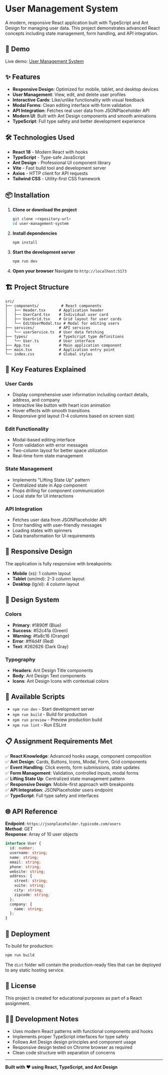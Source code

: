 # User Management System

A modern, responsive React application built with TypeScript and Ant Design for managing user data. This project demonstrates advanced React concepts including state management, form handling, and API integration.

## 🚀 Demo

Live demo: [User Management System](https://react-advanced-assignment.psamd.now.sh/)

## ✨ Features

- **Responsive Design**: Optimized for mobile, tablet, and desktop devices
- **User Management**: View, edit, and delete user profiles
- **Interactive Cards**: Like/unlike functionality with visual feedback
- **Modal Forms**: Clean editing interface with form validation
- **API Integration**: Fetches real user data from JSONPlaceholder API
- **Modern UI**: Built with Ant Design components and smooth animations
- **TypeScript**: Full type safety and better development experience

## 🛠️ Technologies Used

- **React 18** - Modern React with hooks
- **TypeScript** - Type-safe JavaScript
- **Ant Design** - Professional UI component library
- **Vite** - Fast build tool and development server
- **Axios** - HTTP client for API requests
- **Tailwind CSS** - Utility-first CSS framework

## 📦 Installation

1. **Clone or download the project**
   ```bash
   git clone <repository-url>
   cd user-management-system
   ```

2. **Install dependencies**
   ```bash
   npm install
   ```

3. **Start the development server**
   ```bash
   npm run dev
   ```

4. **Open your browser**
   Navigate to `http://localhost:5173`

## 🏗️ Project Structure

```
src/
├── components/          # React components
│   ├── Header.tsx      # Application header
│   ├── UserCard.tsx    # Individual user card
│   ├── UserGrid.tsx    # Grid layout for user cards
│   └── EditUserModal.tsx # Modal for editing users
├── services/           # API services
│   └── userService.ts  # User data fetching
├── types/              # TypeScript type definitions
│   └── User.ts         # User interface
├── App.tsx             # Main application component
├── main.tsx            # Application entry point
└── index.css           # Global styles
```

## 🎯 Key Features Explained

### User Cards
- Display comprehensive user information including contact details, address, and company
- Interactive like button with heart icon animation
- Hover effects with smooth transitions
- Responsive grid layout (1-4 columns based on screen size)

### Edit Functionality
- Modal-based editing interface
- Form validation with error messages
- Two-column layout for better space utilization
- Real-time form state management

### State Management
- Implements "Lifting State Up" pattern
- Centralized state in App component
- Props drilling for component communication
- Local state for UI interactions

### API Integration
- Fetches user data from JSONPlaceholder API
- Error handling with user-friendly messages
- Loading states with spinners
- Data transformation for UI requirements

## 📱 Responsive Design

The application is fully responsive with breakpoints:
- **Mobile** (xs): 1 column layout
- **Tablet** (sm/md): 2-3 column layout
- **Desktop** (lg/xl): 4 column layout

## 🎨 Design System

### Colors
- **Primary**: #1890ff (Blue)
- **Success**: #52c41a (Green)
- **Warning**: #fa8c16 (Orange)
- **Error**: #ff4d4f (Red)
- **Text**: #262626 (Dark Gray)

### Typography
- **Headers**: Ant Design Title components
- **Body**: Ant Design Text components
- **Icons**: Ant Design Icons with contextual colors

## 🔧 Available Scripts

- `npm run dev` - Start development server
- `npm run build` - Build for production
- `npm run preview` - Preview production build
- `npm run lint` - Run ESLint

## 📋 Assignment Requirements Met

✅ **React Knowledge**: Advanced hooks usage, component composition  
✅ **Ant Design**: Cards, Buttons, Icons, Modal, Form, Grid components  
✅ **Event Handling**: Click events, form submissions, state updates  
✅ **Form Management**: Validation, controlled inputs, modal forms  
✅ **Lifting State Up**: Centralized state management pattern  
✅ **Responsive Design**: Mobile-first approach with breakpoints  
✅ **API Integration**: JSONPlaceholder users endpoint  
✅ **TypeScript**: Full type safety and interfaces  

## 🌐 API Reference

**Endpoint**: `https://jsonplaceholder.typicode.com/users`  
**Method**: GET  
**Response**: Array of 10 user objects

```typescript
interface User {
  id: number;
  username: string;
  name: string;
  email: string;
  phone: string;
  website: string;
  address: {
    street: string;
    suite: string;
    city: string;
    zipcode: string;
  };
  company: {
    name: string;
  };
}
```

## 🚀 Deployment

To build for production:

```bash
npm run build
```

The `dist` folder will contain the production-ready files that can be deployed to any static hosting service.

## 📝 License

This project is created for educational purposes as part of a React assignment.

## 👨‍💻 Development Notes

- Uses modern React patterns with functional components and hooks
- Implements proper TypeScript interfaces for type safety
- Follows Ant Design design principles and component usage
- Responsive design tested on Chrome browser as required
- Clean code structure with separation of concerns

---

**Built with ❤️ using React, TypeScript, and Ant Design**
